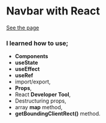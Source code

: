 # Navbar with React

[See the page](https://emreozturanli.github.io/Navbar-React/)


### I learned how to use;
  - <b>Components</b>
  - <b>useState</b>
  - <b>useEffect</b>
  - <b>useRef</b>
  - import/export,
  - <b>Props</b>,
  - React <b>Developer Tool</b>,
  - Destructuring props,
  - array <b>map</b> method,
  - <b>getBoundingClientRect()</b> method.